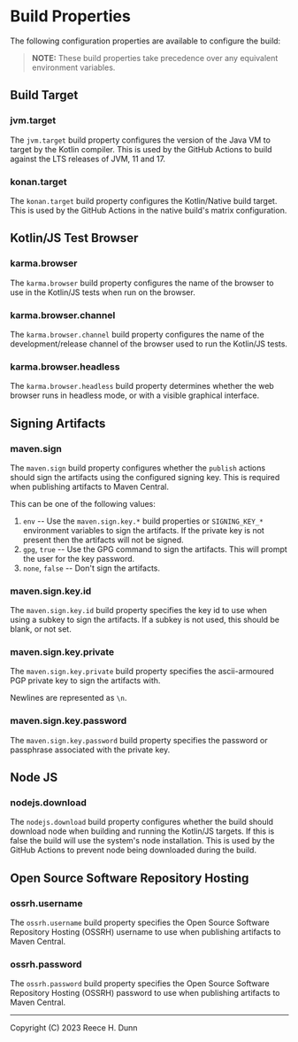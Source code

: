# Build Properties
The following configuration properties are available to configure the build:

> __NOTE:__ These build properties take precedence over any equivalent
> environment variables.

## Build Target

### jvm.target
The `jvm.target` build property configures the version of the Java VM to target
by the Kotlin compiler. This is used by the GitHub Actions to build against the
LTS releases of JVM, 11 and 17.

### konan.target
The `konan.target` build property configures the Kotlin/Native build target.
This is used by the GitHub Actions in the native build's matrix configuration.

## Kotlin/JS Test Browser

### karma.browser
The `karma.browser` build property configures the name of the browser to use in
the Kotlin/JS tests when run on the browser.

### karma.browser.channel
The `karma.browser.channel` build property configures the name of the
development/release channel of the browser used to run the Kotlin/JS tests.

### karma.browser.headless
The `karma.browser.headless` build property determines whether the web browser
runs in headless mode, or with a visible graphical interface.

## Signing Artifacts

### maven.sign
The `maven.sign` build property configures whether the `publish` actions should
sign the artifacts using the configured signing key. This is required when
publishing artifacts to Maven Central.

This can be one of the following values:
1. `env` -- Use the `maven.sign.key.*` build properties or `SIGNING_KEY_*`
   environment variables to sign the artifacts. If the private key is not
   present then the artifacts will not be signed.
2. `gpg`, `true` -- Use the GPG command to sign the artifacts. This will prompt
   the user for the key password.
3. `none`, `false` -- Don't sign the artifacts.

### maven.sign.key.id
The `maven.sign.key.id` build property specifies the key id to use when using
a subkey to sign the artifacts. If a subkey is not used, this should be blank,
or not set.

### maven.sign.key.private
The `maven.sign.key.private` build property specifies the ascii-armoured PGP
private key to sign the artifacts with.

Newlines are represented as `\n`.

### maven.sign.key.password
The `maven.sign.key.password` build property specifies the password or
passphrase associated with the private key.

## Node JS

### nodejs.download
The `nodejs.download` build property configures whether the build should
download node when building and running the Kotlin/JS targets. If this is false
the build will use the system's node installation. This is used by the GitHub
Actions to prevent node being downloaded during the build.

## Open Source Software Repository Hosting

### ossrh.username
The `ossrh.username` build property specifies the Open Source Software
Repository Hosting (OSSRH) username to use when publishing artifacts to Maven
Central.

### ossrh.password
The `ossrh.password` build property specifies the Open Source Software
Repository Hosting (OSSRH) password to use when publishing artifacts to Maven
Central.

---
Copyright (C) 2023 Reece H. Dunn

